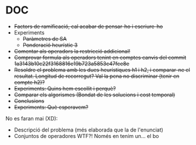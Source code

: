 DOC
===

* <del>Factors de ramificació, cal acabar de pensar-ho i escriure-ho</del>
* Experiments
  * <del>Paràmetres de SA</del>
  * <del>Ponderació heurístic 3</del>
* <del>Comentar als operadors la restricció addicional!</del>
* <del>Comprovar formula als operadors tenint en comptes canvis del commit 1a3143b10c22f3168816e19b723a5853c47fce8e</del>
* <del>Resoldre el problema amb les dues heurístiques h1 i h2, i comparar-ne el resultat. Longitud de recorregut? Val la pena no discriminar (tenir en compte h2)?</del>
* <del>Experiments: Quins hem escollit i perquè?</del>
* <del>Comparar els algorismes (Bondat de les solucions i cost temporal)
* <del>Conclusions</del>
* <del>Experiments: Què esperavem?</del>

No es faran mai (XD):

* Descripció del problema (més elaborada que la de l'enunciat)
* Conjuntos de operadores WTF?! Només en tenim un... el bo
